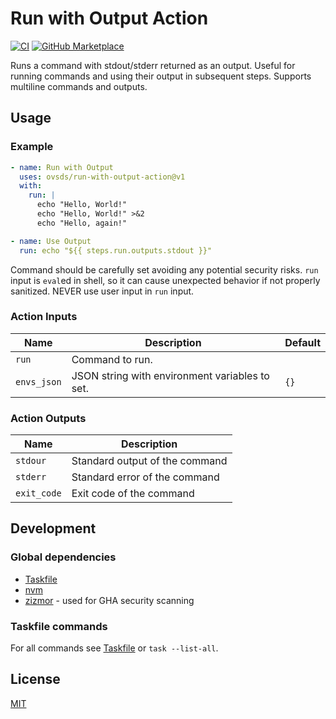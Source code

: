 # Run with Output Action

[![CI](https://github.com/ovsds/run-with-output-action/workflows/Check%20PR/badge.svg)](https://github.com/ovsds/run-with-output-action/actions?query=workflow%3A%22%22Check+PR%22%22)
[![GitHub Marketplace](https://img.shields.io/badge/Marketplace-Run%20with%20Output-blue.svg)](https://github.com/marketplace/actions/run-with-output)

Runs a command with stdout/stderr returned as an output.
Useful for running commands and using their output in subsequent steps.
Supports multiline commands and outputs.

## Usage

### Example

```yaml
- name: Run with Output
  uses: ovsds/run-with-output-action@v1
  with:
    run: |
      echo "Hello, World!"
      echo "Hello, World!" >&2
      echo "Hello, again!"

- name: Use Output
  run: echo "${{ steps.run.outputs.stdout }}"
```

Command should be carefully set avoiding any potential security risks. `run` input is `eval`ed in shell,
so it can cause unexpected behavior if not properly sanitized. NEVER use user input in `run` input.

### Action Inputs

| Name        | Description                                    | Default |
| ----------- | ---------------------------------------------- | ------- |
| `run`       | Command to run.                                |         |
| `envs_json` | JSON string with environment variables to set. | `{}`    |

### Action Outputs

| Name        | Description                    |
| ----------- | ------------------------------ |
| `stdour`    | Standard output of the command |
| `stderr`    | Standard error of the command  |
| `exit_code` | Exit code of the command       |

## Development

### Global dependencies

- [Taskfile](https://taskfile.dev/installation/)
- [nvm](https://github.com/nvm-sh/nvm?tab=readme-ov-file#install--update-script)
- [zizmor](https://woodruffw.github.io/zizmor/installation/) - used for GHA security scanning

### Taskfile commands

For all commands see [Taskfile](Taskfile.yaml) or `task --list-all`.

## License

[MIT](LICENSE)
